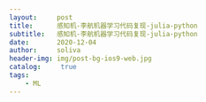 ```yaml
---
layout:     post
title:      感知机-李航机器学习代码复现-julia-python
subtitle:   感知机-李航机器学习代码复现-julia-python
date:       2020-12-04
author:     soliva
header-img: img/post-bg-ios9-web.jpg
catalog: 	 true
tags:
    - ML
---
```


